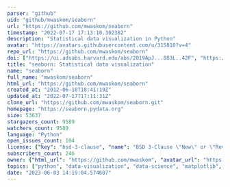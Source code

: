 ```yaml
---
parser: "github"
uid: "github/mwaskom/seaborn"
url: "https://github.com/mwaskom/seaborn"
timestamp: "2022-07-17 17:13:10.302382"
description: "Statistical data visualization in Python"
avatar: "https://avatars.githubusercontent.com/u/315810?v=4"
repo_url: "https://github.com/mwaskom/seaborn"
doi: ["https://ui.adsabs.harvard.edu/abs/2019ApJ...883L..42F", "https://ui.adsabs.harvard.edu/abs/2020ascl.soft12015W/abstract"]
title: "seaborn: Statistical data visualization"
name: "seaborn"
full_name: "mwaskom/seaborn"
html_url: "https://github.com/mwaskom/seaborn"
created_at: "2012-06-18T18:41:19Z"
updated_at: "2022-07-17T17:11:31Z"
clone_url: "https://github.com/mwaskom/seaborn.git"
homepage: "https://seaborn.pydata.org"
size: 53637
stargazers_count: 9589
watchers_count: 9589
language: "Python"
open_issues_count: 104
license: {"key": "bsd-3-clause", "name": "BSD 3-Clause \"New\" or \"Revised\" License", "spdx_id": "BSD-3-Clause", "url": "https://api.github.com/licenses/bsd-3-clause", "node_id": "MDc6TGljZW5zZTU="}
subscribers_count: 246
owner: {"html_url": "https://github.com/mwaskom", "avatar_url": "https://avatars.githubusercontent.com/u/315810?v=4", "login": "mwaskom", "type": "User"}
topics: ["python", "data-visualization", "data-science", "matplotlib", "pandas"]
date: "2023-06-03 14:19:04.574607"
---
```


